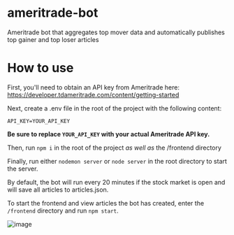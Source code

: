 # ameritrade-bot
Ameritrade bot that aggregates top mover data and automatically publishes top gainer and top loser articles

# How to use
First, you'll need to obtain an API key from Ameritrade here: https://developer.tdameritrade.com/content/getting-started

Next, create a .env file in the root of the project with the following content: 
```
API_KEY=YOUR_API_KEY
```
**Be sure to replace `YOUR_API_KEY` with your actual Ameritrade API key.**

Then, run `npm i` in the root of the project *as well as* the /frontend directory

Finally, run either `nodemon server` or `node server` in the root directory to start the server. 

By default, the bot will run every 20 minutes if the stock market is open and will save all articles to articles.json. 

To start the frontend and view articles the bot has created, enter the `/frontend` directory and run `npm start`.

![image](https://user-images.githubusercontent.com/6768725/190285802-a33d9a13-9af0-47b4-8168-36d411de6791.png)
